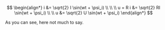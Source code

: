 $$
\begin{align*}
i &= \sqrt{2} I \sin(wt + \psi_i)
\\ \\ \\
u = R i &= \sqrt{2} RI \sin(wt + \psi_i)
\\ \\
u &= \sqrt{2} U \sin(wt + \psi_i)
\end{align*}
$$

As you can see, here not much to say.